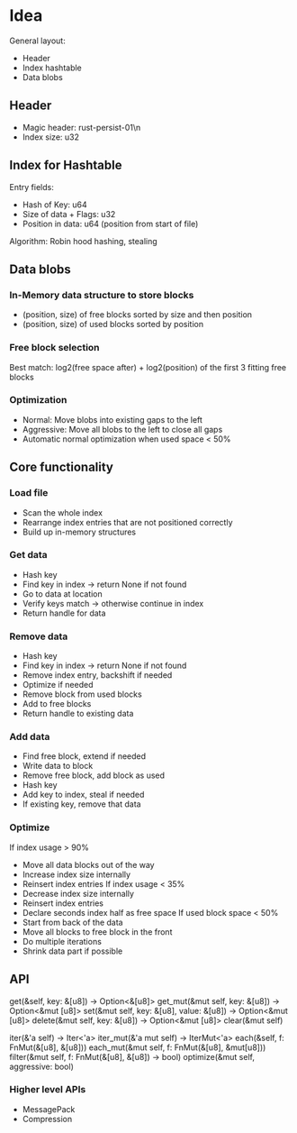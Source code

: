 # Idea

General layout:
* Header
* Index hashtable
* Data blobs

## Header

* Magic header: rust-persist-01\n
* Index size: u32

## Index for Hashtable

Entry fields:
- Hash of Key: u64
- Size of data + Flags: u32
- Position in data: u64 (position from start of file)

Algorithm: Robin hood hashing, stealing

## Data blobs

### In-Memory data structure to store blocks
* (position, size) of free blocks sorted by size and then position
* (position, size) of used blocks sorted by position

### Free block selection
Best match: log2(free space after) + log2(position) of the first 3 fitting free blocks

### Optimization
* Normal: Move blobs into existing gaps to the left
* Aggressive: Move all blobs to the left to close all gaps
* Automatic normal optimization when used space < 50%

## Core functionality

### Load file
- Scan the whole index
- Rearrange index entries that are not positioned correctly
- Build up in-memory structures

### Get data
- Hash key
- Find key in index -> return None if not found
- Go to data at location
- Verify keys match -> otherwise continue in index
- Return handle for data

### Remove data
- Hash key
- Find key in index -> return None if not found
- Remove index entry, backshift if needed
- Optimize if needed
- Remove block from used blocks
- Add to free blocks
- Return handle to existing data

### Add data
- Find free block, extend if needed
- Write data to block
- Remove free block, add block as used
- Hash key
- Add key to index, steal if needed
- If existing key, remove that data

### Optimize
If index usage > 90%
- Move all data blocks out of the way
- Increase index size internally
- Reinsert index entries
If index usage < 35%
- Decrease index size internally
- Reinsert index entries
- Declare seconds index half as free space
If used block space < 50%
- Start from back of the data
- Move all blocks to free block in the front
- Do multiple iterations
- Shrink data part if possible

## API

get(&self, key: &[u8]) -> Option<&[u8]>
get_mut(&mut self, key: &[u8]) -> Option<&mut [u8]>
set(&mut self, key: &[u8], value: &[u8]) -> Option<&mut [u8]>
delete(&mut self, key: &[u8]) -> Option<&mut [u8]>
clear(&mut self)

iter(&'a self) -> Iter<'a>
iter_mut(&'a mut self) -> IterMut<'a>
each(&self, f: FnMut(&[u8], &[u8]))
each_mut(&mut self, f: FnMut(&[u8], &mut[u8]))
filter(&mut self, f: FnMut(&[u8], &[u8]) -> bool)
optimize(&mut self, aggressive: bool)

### Higher level APIs

* MessagePack
* Compression